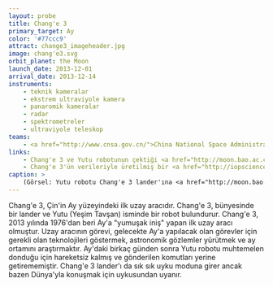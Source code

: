 ```yaml
---
layout: probe
title: Chang'e 3
primary_target: Ay
color: '#77ccc9'
attract: change3_imageheader.jpg
image: chang'e3.svg
orbit_planet: the Moon
launch_date: 2013-12-01
arrival_date: 2013-12-14
instruments:
    - teknik kameralar
    - ekstrem ultraviyole kamera
    - panaromik kameralar
    - radar
    - spektrometreler
    - ultraviyole teleskop
teams:
    - <a href="http://www.cnsa.gov.cn/">China National Space Administration</a>
links:
    - Chang'e 3 ve Yutu robotunun çektiği <a href="http://moon.bao.ac.cn/multimedia/img2dce3.jsp">Ay fotoğrafları</a>
    - Chang'e 3'ün verileriyle üretilmiş bir <a href="http://iopscience.iop.org/1674-4527/14/12">araştırma</a>
caption: >
    (Görsel: Yutu robotu Chang'e 3 lander'ına <a href="http://moon.bao.ac.cn/multimedia/img2dce3.jsp">bakarken</a>, Chinese Academy of Sciences)
---
```

Chang'e 3, Çin'in Ay yüzeyindeki ilk uzay aracıdır. Chang'e 3, bünyesinde bir lander ve Yutu (Yeşim Tavşan) isminde bir robot bulundurur. Chang'e 3, 2013 yılında 1976'dan beri Ay'a "yumuşak iniş" yapan ilk uzay aracı olmuştur. Uzay aracının görevi, gelecekte Ay'a yapılacak olan görevler için gerekli olan teknolojileri göstermek, astronomik gözlemler yürütmek ve ay ortamını araştırmaktır. Ay'daki birkaç günden sonra Yutu robotu muhtemelen donduğu için hareketsiz kalmış ve gönderilen komutları yerine getirememiştir. Chang'e 3 lander'ı da sık sık uyku moduna girer ancak bazen Dünya'yla konuşmak için uykusundan uyanır.
